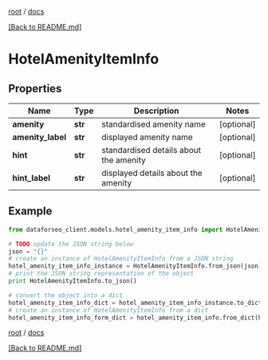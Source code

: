 [root](./../ "root") / [docs](./ "docs")

[[Back to README.md]](./../README.md "[Back to README.md]")

# HotelAmenityItemInfo

## Properties

Name | Type | Description | Notes
------------ | ------------- | ------------- | -------------
**amenity** | **str** | standardised amenity name | [optional]
**amenity_label** | **str** | displayed amenity name | [optional]
**hint** | **str** | standardised details about the amenity | [optional]
**hint_label** | **str** | displayed details about the amenity | [optional]

## Example

```python
from dataforseo_client.models.hotel_amenity_item_info import HotelAmenityItemInfo

# TODO update the JSON string below
json = "{}"
# create an instance of HotelAmenityItemInfo from a JSON string
hotel_amenity_item_info_instance = HotelAmenityItemInfo.from_json(json)
# print the JSON string representation of the object
print HotelAmenityItemInfo.to_json()

# convert the object into a dict
hotel_amenity_item_info_dict = hotel_amenity_item_info_instance.to_dict()
# create an instance of HotelAmenityItemInfo from a dict
hotel_amenity_item_info_form_dict = hotel_amenity_item_info.from_dict(hotel_amenity_item_info_dict)
```

  

[root](./../ "root") / [docs](./ "docs")

[[Back to README.md]](./../README.md "[Back to README.md]")